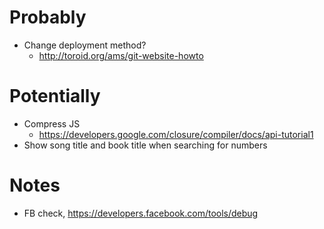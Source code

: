 Probably
===
- Change deployment method?
	- http://toroid.org/ams/git-website-howto

Potentially
===
- Compress JS
	- https://developers.google.com/closure/compiler/docs/api-tutorial1
- Show song title and book title when searching for numbers

Notes
===
- FB check, https://developers.facebook.com/tools/debug